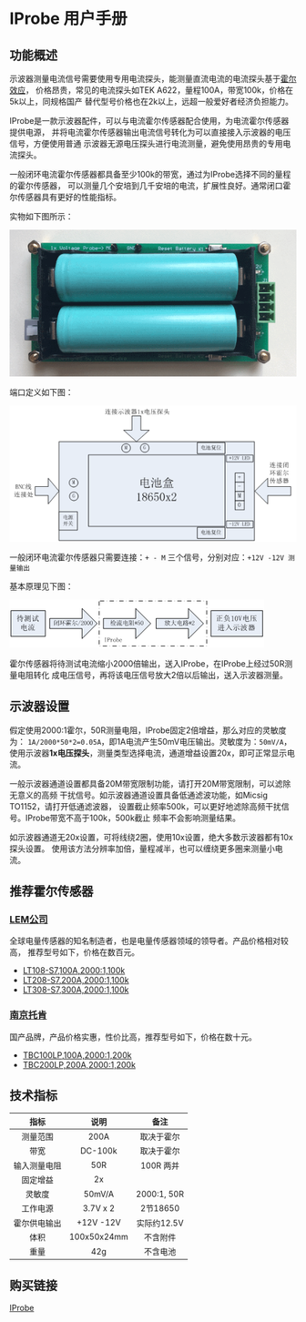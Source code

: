 # IProbe 用户手册

## 功能概述

示波器测量电流信号需要使用专用电流探头，能测量直流电流的电流探头基于[霍尔效应]，
价格昂贵，常见的电流探头如TEK A622，量程100A，带宽100k，价格在5k以上，同规格国产
替代型号价格也在2k以上，远超一般爱好者经济负担能力。

IProbe是一款示波器配件，可以与电流霍尔传感器配合使用，为电流霍尔传感器提供电源，
并将电流霍尔传感器输出电流信号转化为可以直接接入示波器的电压信号，方便使用普通
示波器无源电压探头进行电流测量，避免使用昂贵的专用电流探头。

一般闭环电流霍尔传感器都具备至少100k的带宽，通过为IProbe选择不同的量程的霍尔传感器，
可以测量几个安培到几千安培的电流，扩展性良好。通常闭口霍尔传感器具有更好的性能指标。

实物如下图所示：

![正面带电池](image/04-正面带电池.png "0正面带电池")

端口定义如下图：

![端口图](image/01-端口图.png "端口图")

一般闭环电流霍尔传感器只需要连接：`+ - M` 三个信号，分别对应：`+12V -12V 测量输出`

基本原理见下图：

![原理框图](image/02-原理框图.png "原理框图")

霍尔传感器将待测试电流缩小2000倍输出，送入IProbe，在IProbe上经过50R测量电阻转化
成电压信号，再将该电压信号放大2倍以后输出，送入示波器测量。

## 示波器设置

假定使用2000:1霍尔，50R测量电阻，IProbe固定2倍增益，那么对应的灵敏度为：
`1A/2000*50*2=0.05A`，即1A电流产生50mV电压输出。灵敏度为：`50mV/A`，
使用示波器**1x电压探头**，测量类型选择电流，通道增益设置20x，即可正常显示电流。

一般示波器通道设置都具备20M带宽限制功能，请打开20M带宽限制，可以滤除无意义的高频
干扰信号。如示波器通道设置具备低通滤波功能，如Micsig TO1152，请打开低通滤波器，
设置截止频率500k，可以更好地滤除高频干扰信号。IProbe带宽不高于100k，500k截止
频率不会影响测量结果。

如示波器通道无20x设置，可将线绕2圈，使用10x设置，绝大多数示波器都有10x探头设置。
使用该方法分辨率加倍，量程减半，也可以缠绕更多圈来测量小电流。

## 推荐霍尔传感器

### [LEM公司](http://www.lem.com/)

全球电量传感器的知名制造者，也是电量传感器领域的领导者。产品价格相对较高，
推荐型号如下，价格在数百元。
- [LT108-S7,100A,2000:1,100k](DOC/LT108-S7.pdf)
- [LT208-S7,200A,2000:1,100k](DOC/LT208-S7.pdf)
- [LT308-S7,300A,2000:1,100k](DOC/LT308-S7.pdf)

### [南京托肯](http://www.token-sensor.com)

国产品牌，产品价格实惠，性价比高，推荐型号如下，价格在数十元。
- [TBC100LP,100A,2000:1,200k](DOC/TBC-LP.pdf)
- [TBC200LP,200A,2000:1,200k](DOC/TBC-LP.pdf)


## 技术指标

| 指标           | 说明        | 备注             |
|:--------------:|:-----------:|:----------------:|
| 测量范围       | 200A        | 取决于霍尔       |
| 带宽           | DC-100k     | 取决于霍尔       |
| 输入测量电阻   | 50R         | 100R 两并        |
| 固定增益       | 2x          |                  |
| 灵敏度         | 50mV/A      | 2000:1, 50R      |
| 工作电源       | 3.7V x 2    | 2节18650         |
| 霍尔供电输出   | +12V -12V   | 实际约12.5V      |
| 体积           | 100x50x24mm | 不含附件         |
| 重量           | 42g         | 不含电池         |

## 购买链接

[IProbe](https://item.taobao.com/item.htm?id=564318225740)

[霍尔效应]: https://en.wikipedia.org/wiki/Hall_effect
